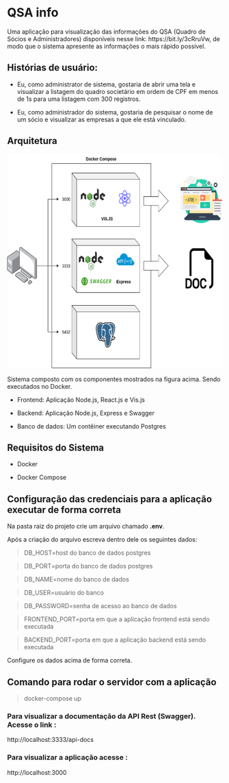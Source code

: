 <h1>QSA info</h1>

<p> 
    Uma aplicação para visualização das informações do QSA (Quadro de Sócios e Administradores) disponíveis nesse link:
https://bit.ly/3cRruVw, de modo que o sistema apresente as informações o mais rápido
possível. 
</p>

<h2> Histórias de usuário: </h2>

<ul>
    <li>
        <p>
            Eu, como administrator de sistema, gostaria de abrir uma tela e visualizar a listagem do quadro societário em ordem de CPF em menos de 1s para uma listagem com 300 registros.
        </p>
    </li>
    <li>
        <p>
            Eu, como administrador do sistema, gostaria de pesquisar o nome de um sócio e visualizar as empresas a que ele está vinculado.
        </p>
    </li>
</ul>

<h2> Arquitetura </h2>
<img src="./diagrams/diagrama.png" alt="..." width="800" height="500">

<p>Sistema composto com os componentes mostrados na figura acima. Sendo executados no Docker.</p>
<ul>
    <li><p>Frontend: Aplicação Node.js, React.js e Vis.js</p></li>
    <li><p>Backend: Aplicação Node.js, Express e Swagger</p></li>
    <li><p>Banco de dados: Um contêiner executando Postgres</p></li>
</ul>

<h2> Requisitos do Sistema </h2>
<ul>
    <li> <p> Docker </p> </li>
    <li> <p> Docker Compose </p> </li>
</ul>

<h2> Configuração das credenciais para a aplicação executar de forma correta </h2>
<p>Na pasta raiz do projeto crie um arquivo chamado <strong>.env</strong>.</p>
<p>Após a criação do arquivo escreva dentro dele os seguintes dados:</p>
<blockquote>
DB_HOST=host do banco de dados postgres
</blockquote>
<blockquote>
DB_PORT=porta do banco de dados postgres
</blockquote>
<blockquote>
DB_NAME=nome do banco de dados
</blockquote>
<blockquote>
DB_USER=usuário do banco
</blockquote>
<blockquote>
DB_PASSWORD=senha de acesso ao banco de dados
</blockquote>
<blockquote>
FRONTEND_PORT=porta em que a aplicação frontend está sendo executada
</blockquote>
<blockquote>
BACKEND_PORT=porta em que a aplicação backend está sendo executada
</blockquote>
<p>Configure os dados acima de forma correta.</p>

<h2>Comando para rodar o servidor com a aplicação</h2>
<blockquote> docker-compose up </blockquote>

<h3> Para visualizar a documentação da API Rest (Swagger). Acesse o link :</h3>
http://localhost:3333/api-docs

<h3> Para visualizar a aplicação acesse :</h3>
http://localhost:3000
